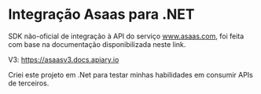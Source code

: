 # Integração Asaas para .NET
SDK não-oficial de integração à API do serviço www.asaas.com, foi feita com base na documentação disponibilizada neste link.

V3: https://asaasv3.docs.apiary.io

Criei este projeto em .Net para testar minhas habilidades em consumir APIs de terceiros.
